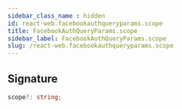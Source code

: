 ```yaml
---
sidebar_class_name : hidden
id: react-web.facebookauthqueryparams.scope
title: FacebookAuthQueryParams.scope
sidebar_label: FacebookAuthQueryParams.scope
slug: /react-web.facebookauthqueryparams.scope
---
```






## Signature

```typescript
scope?: string;
```
